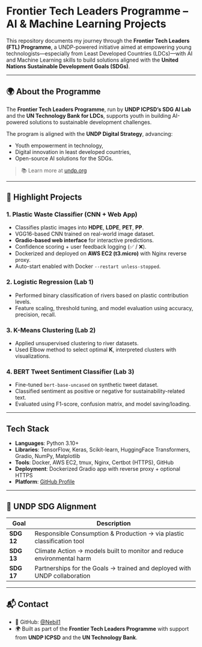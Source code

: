 # Frontier Tech Leaders Programme – AI & Machine Learning Projects

This repository documents my journey through the **Frontier Tech Leaders (FTL) Programme**, a UNDP-powered initiative aimed at empowering young technologists—especially from Least Developed Countries (LDCs)—with AI and Machine Learning skills to build solutions aligned with the **United Nations Sustainable Development Goals (SDGs)**.

---

## 🌍 About the Programme

The **Frontier Tech Leaders Programme**, run by **UNDP ICPSD’s SDG AI Lab** and the **UN Technology Bank for LDCs**, supports youth in building AI-powered solutions to sustainable development challenges.

The program is aligned with the **UNDP Digital Strategy**, advancing:

* Youth empowerment in technology,
* Digital innovation in least developed countries,
* Open-source AI solutions for the SDGs.

> 📚 Learn more at [undp.org](https://www.undp.org/policy-centre/istanbul/press-releases/frontier-tech-leaders-programme-launches-empower-ldcs-youth-digital-transformation)

---

## 🚀 Highlight Projects

### 1. Plastic Waste Classifier (CNN + Web App)

* Classifies plastic images into **HDPE**, **LDPE**, **PET**, **PP**.
* VGG16-based CNN trained on real-world image dataset.
* **Gradio-based web interface** for interactive predictions.
* Confidence scoring + user feedback logging (✅ / ❌).
* Dockerized and deployed on **AWS EC2 (t3.micro)** with Nginx reverse proxy.
* Auto-start enabled with Docker `--restart unless-stopped`.

### 2. Logistic Regression (Lab 1)

* Performed binary classification of rivers based on plastic contribution levels.
* Feature scaling, threshold tuning, and model evaluation using accuracy, precision, recall.

### 3. K-Means Clustering (Lab 2)

* Applied unsupervised clustering to river datasets.
* Used Elbow method to select optimal **K**, interpreted clusters with visualizations.

### 4. BERT Tweet Sentiment Classifier (Lab 3)

* Fine-tuned `bert-base-uncased` on synthetic tweet dataset.
* Classified sentiment as positive or negative for sustainability-related text.
* Evaluated using F1-score, confusion matrix, and model saving/loading.

---

## Tech Stack

* **Languages**: Python 3.10+
* **Libraries**: TensorFlow, Keras, Scikit-learn, HuggingFace Transformers, Gradio, NumPy, Matplotlib
* **Tools**: Docker, AWS EC2, tmux, Nginx, Certbot (HTTPS), GitHub
* **Deployment**: Dockerized Gradio app with reverse proxy + optional HTTPS
* **Platform**: [GitHub Profile](https://github.com/Nebil1)

---

## 🌟 UNDP SDG Alignment

| Goal       | Description                                                               |
| ---------- | ------------------------------------------------------------------------- |
| **SDG 12** | Responsible Consumption & Production → via plastic classification tool    |
| **SDG 13** | Climate Action → models built to monitor and reduce environmental harm    |
| **SDG 17** | Partnerships for the Goals → trained and deployed with UNDP collaboration |

---

## 📬 Contact

* 🔗 GitHub: [@Nebil1](https://github.com/Nebil1)
* 🌍 Built as part of the **Frontier Tech Leaders Programme** with support from **UNDP ICPSD** and the **UN Technology Bank**.
